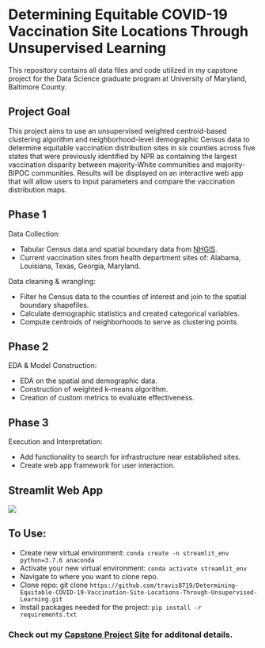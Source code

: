 # Determining Equitable COVID-19 Vaccination Site Locations Through Unsupervised Learning

This repository contains all data files and code utilized in my capstone project for the Data Science graduate program at University of Maryland, Baltimore County.

## Project Goal

This project aims to use an unsupervised weighted centroid-based clustering algorithm and neighborhood-level demographic Census data to determine equitable vaccination distribution sites in six counties across five states that were previously identified by NPR as containing the largest vaccination disparity between majority-White communities and majority-BIPOC communities. Results will be displayed on an interactive web app that will allow users to input parameters and compare the vaccination distribution maps.

## Phase 1
Data Collection: 
*   Tabular Census data and spatial boundary data from [NHGIS](https://www.nhgis.org/).
*   Current vaccination sites from health department sites of: Alabama, Louisiana, Texas, Georgia, Maryland.

Data cleaning & wrangling:
*   Filter he Census data to the counties of interest and join to the spatial boundary shapefiles.
*   Calculate demographic statistics and created categorical variables.
*   Compute centroids of neighborhoods to serve as clustering points. 

## Phase 2
EDA & Model Construction:
*   EDA on the spatial and demographic data.
*   Construction of weighted k-means algorithm.
*   Creation of custom metrics to evaluate effectiveness.

## Phase 3
Execution and Interpretation:
*   Add functionality to search for infrastructure near established sites.
*   Create web app framework for user interaction.


## Streamlit Web App
<img src="https://github.com/travis8719/Determining-Equitable-COVID-19-Vaccination-Site-Locations-Through-Unsupervised-Learning/blob/main/Phase3/webapp.png"/>

## To Use:
*   Create new virtual environment: `conda create -n streamlit_env python=3.7.6 anaconda`
*   Activate your new virtual environment: `conda activate streamlit_env`
*   Navigate to where you want to clone repo.
*   Clone repo: git clone `https://github.com/travis8719/Determining-Equitable-COVID-19-Vaccination-Site-Locations-Through-Unsupervised-Learning.git`
*   Install packages needed for the project: `pip install -r requirements.txt`


### Check out my [Capstone Project Site](https://sites.google.com/umbc.edu/data606/spring-21-section-2/travis-twigg) for additonal details.
